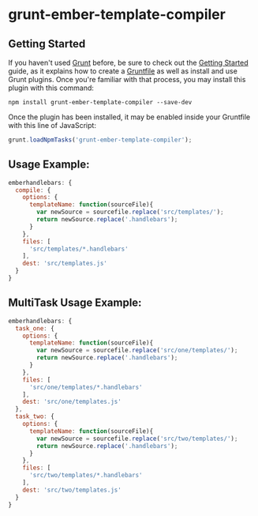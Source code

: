 # grunt-ember-template-compiler


## Getting Started

If you haven't used [Grunt](http://gruntjs.com/) before, be sure to check out the [Getting Started](http://gruntjs.com/getting-started) guide, as it explains how to create a [Gruntfile](http://gruntjs.com/sample-gruntfile) as well as install and use Grunt plugins. Once you're familiar with that process, you may install this plugin with this command:

```shell
npm install grunt-ember-template-compiler --save-dev
```

Once the plugin has been installed, it may be enabled inside your Gruntfile with this line of JavaScript:

```js
grunt.loadNpmTasks('grunt-ember-template-compiler');
```

## Usage Example:

```js
emberhandlebars: {
  compile: {
    options: {
      templateName: function(sourceFile){
        var newSource = sourcefile.replace('src/templates/');
        return newSource.replace('.handlebars');
      }
    },
    files: [
      'src/templates/*.handlebars'
    ],
    dest: 'src/templates.js'
  }
}
```

## MultiTask Usage Example:

```js
emberhandlebars: {
  task_one: {
    options: {
      templateName: function(sourceFile){
        var newSource = sourcefile.replace('src/one/templates/');
        return newSource.replace('.handlebars');
      }
    },
    files: [
      'src/one/templates/*.handlebars'
    ],
    dest: 'src/one/templates.js'
  },
  task_two: {
    options: {
      templateName: function(sourceFile){
        var newSource = sourcefile.replace('src/two/templates/');
        return newSource.replace('.handlebars');
      }
    },
    files: [
      'src/two/templates/*.handlebars'
    ],
    dest: 'src/two/templates.js'
  }
}
```
